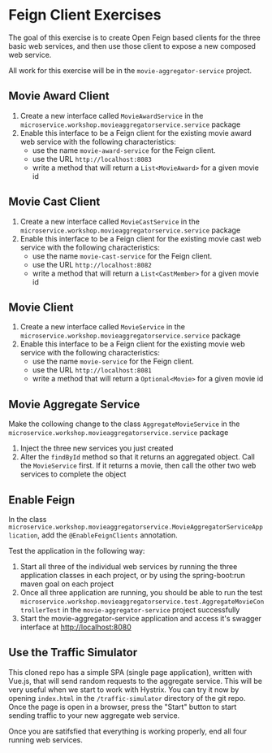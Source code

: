 # Feign Client Exercises

The goal of this exercise is to create Open Feign based clients for the three basic web services, and then use those client to expose a new composed web service.

All work for this exercise will be in the `movie-aggregator-service` project.

## Movie Award Client

1. Create a new interface called `MovieAwardService` in the `microservice.workshop.movieaggregatorservice.service` package
1. Enable this interface to be a Feign client for the existing movie award web service with the following characteristics:
    - use the name `movie-award-service` for the Feign client.
    - use the URL `http://localhost:8083`
    - write a method that will return a `List<MovieAward>` for a given movie id

## Movie Cast Client

1. Create a new interface called `MovieCastService` in the `microservice.workshop.movieaggregatorservice.service` package
1. Enable this interface to be a Feign client for the existing movie cast web service with the following characteristics:
    - use the name `movie-cast-service` for the Feign client.
    - use the URL `http://localhost:8082`
    - write a method that will return a `List<CastMember>` for a given movie id

## Movie Client

1. Create a new interface called `MovieService` in the `microservice.workshop.movieaggregatorservice.service` package
1. Enable this interface to be a Feign client for the existing movie web service with the following characteristics:
    - use the name `movie-service` for the Feign client.
    - use the URL `http://localhost:8081`
    - write a method that will return a `Optional<Movie>` for a given movie id

## Movie Aggregate Service

Make the collowing change to the class `AggregateMovieService` in the `microservice.workshop.movieaggregatorservice.service` package

1. Inject the three new services you just created
1. Alter the `findById` method so that it returns an aggregated object. Call the `MovieService` first. If it returns a movie, then call the other two web services to complete the object

## Enable Feign

In the class `microservice.workshop.movieaggregatorservice.MovieAggregatorServiceApplication`, add the `@EnableFeignClients` annotation.

Test the application in the following way:

1. Start all three of the individual web services by running the three application classes in each project, or by using the spring-boot:run maven goal on each project
1. Once all three application are running, you should be able to run the test `microservice.workshop.movieaggregatorservice.test.AggregateMovieControllerTest` in the `movie-aggregator-service` project successfully
1. Start the movie-aggregator-service application and access it's swagger interface at [http://localhost:8080](http://localhost:8080)

## Use the Traffic Simulator

This cloned repo has a simple SPA (single page application), written with Vue.js, that will send random requests to the aggregate service. This will be very useful when we start to work with Hystrix. You can try it now by opening `index.html` in the `/traffic-simulator` directory of the git repo. Once the page is open in a browser, press the "Start" button to start sending traffic to your new aggregate web service.

Once you are satifsfied that everything is working properly, end all four running web services.
